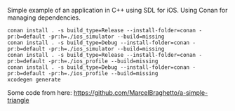 Simple example of an application in C++ using SDL for iOS. Using Conan for managing dependencies.

```
conan install . -s build_type=Release --install-folder=conan -pr:b=default -pr:h=./ios_simulator --build=missing
conan install . -s build_type=Debug --install-folder=conan -pr:b=default -pr:h=./ios_simulator --build=missing
conan install . -s build_type=Release --install-folder=conan -pr:b=default -pr:h=./ios_profile --build=missing
conan install . -s build_type=Debug --install-folder=conan -pr:b=default -pr:h=./ios_profile --build=missing
xcodegen generate
```

Some code from here: https://github.com/MarcelBraghetto/a-simple-triangle
